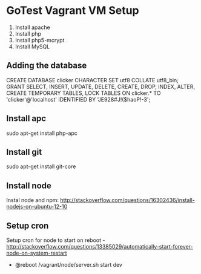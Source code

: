 GoTest Vagrant VM Setup
===========================

1. Install apache
2. Install php
3. Install php5-mcrypt
3. Install MySQL

Adding the database
-----------------------------
CREATE DATABASE clicker CHARACTER SET utf8 COLLATE utf8_bin;
GRANT SELECT, INSERT, UPDATE, DELETE, CREATE, DROP, INDEX, ALTER, CREATE TEMPORARY TABLES, LOCK TABLES ON clicker.* TO 'clicker'@'localhost' IDENTIFIED BY 'JE928#J!($haoP!-3';

Install apc
---------------
sudo apt-get install php-apc

Install git
-------------
sudo apt-get install git-core

Install node
-------------
Instal node and npm: http://stackoverflow.com/questions/16302436/install-nodejs-on-ubuntu-12-10

Setup cron
--------------
Setup cron for node to start on reboot - http://stackoverflow.com/questions/13385029/automatically-start-forever-node-on-system-restart
 - @reboot /vagrant/node/server.sh start dev